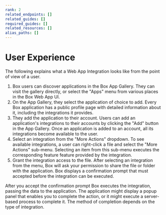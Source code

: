 ```yaml
---
rank: 2
related_endpoints: []
related_guides: []
required_guides: []
related_resources: []
alias_paths: []
---
```


# User Experience

The following explains what a Web App Integration looks like from the point of
view of a user.

1. Box users can discover applications in the Box App Gallery. They can visit
   the gallery directly, or select the "Apps" menu from various places in the
   Box Web App UI.
2. On the App Gallery, they select the application of choice to add. Every Box
   application has a public profile page with detailed information about it,
   including the integrations it provides.
3. They add the application to their account. Users can add an application's
   integrations to their accounts by clicking the "Add" button in the App
   Gallery. Once an  application is added to an account, all its integrations
   become available to the user.
4. Select an integration from the "More Actions" dropdown. To see available
   integrations, a user can right-click a file and select the "More Actions"
   sub-menu. Selecting an item from this sub-menu executes the corresponding
   feature feature provided by the integration.
5. Grant the integration access to the file. After selecting an integration from
   the menu, Box will ask your permission to share the file or folder with the
   application. Box displays a confirmation prompt that must accepted before the
   integration can be executed.

  After you accept the confirmation prompt Box executes the integration,
  passing the data to the application. The application might display a popup
  panel that enables you to complete the action, or it might execute a
  server-based process to complete it. The method of completion depends on the
  type of integration.
